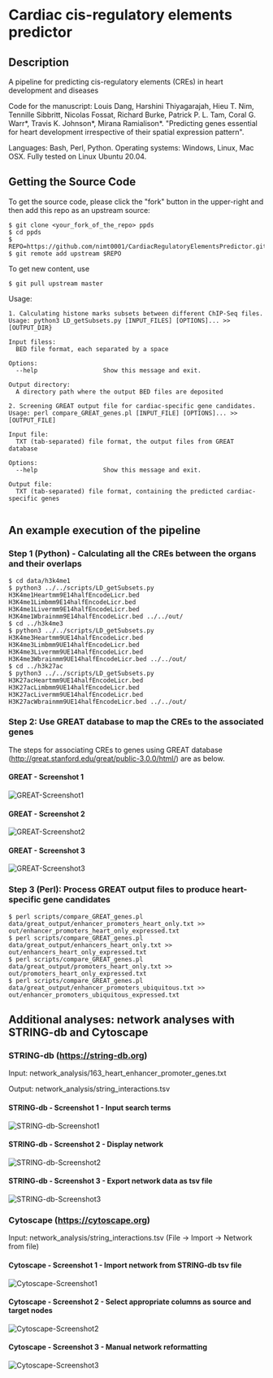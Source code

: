# Cardiac cis-regulatory elements predictor
## Description
A pipeline for predicting cis-regulatory elements (CREs) in heart development and diseases

Code for the manuscript: Louis Dang, Harshini Thiyagarajah, Hieu T. Nim, Tennille Sibbritt, Nicolas Fossat, Richard Burke, Patrick P. L. Tam, Coral G. Warr*, Travis K. Johnson*, Mirana Ramialison*. "Predicting  genes essential for heart development irrespective of their spatial expression pattern".

Languages: Bash, Perl, Python.
Operating systems: Windows, Linux, Mac OSX. 
Fully tested on Linux Ubuntu 20.04. 

## Getting the Source Code

To get the source code, please click the "fork" button in the upper-right and then add this repo as an upstream source:

````
$ git clone <your_fork_of_the_repo> ppds
$ cd ppds
$ REPO=https://github.com/nimt0001/CardiacRegulatoryElementsPredictor.git
$ git remote add upstream $REPO
````

To get new content, use 
````
$ git pull upstream master 
````

Usage:

```text
1. Calculating histone marks subsets between different ChIP-Seq files. 
Usage: python3 LD_getSubsets.py [INPUT_FILES] [OPTIONS]... >> [OUTPUT_DIR}

Input filess:
  BED file format, each separated by a space
  
Options:
  --help                  Show this message and exit.

Output directory:
  A directory path where the output BED files are deposited

2. Screening GREAT output file for cardiac-specific gene candidates. 
Usage: perl compare_GREAT_genes.pl [INPUT_FILE] [OPTIONS]... >> [OUTPUT_FILE]

Input file:
  TXT (tab-separated) file format, the output files from GREAT database
  
Options:
  --help                  Show this message and exit.

Output file:
  TXT (tab-separated) file format, containing the predicted cardiac-specific genes
  
```


## An example execution of the pipeline

### Step 1 (Python) - Calculating all the CREs between the organs and their overlaps

````
$ cd data/h3k4me1
$ python3 ../../scripts/LD_getSubsets.py H3K4me1Heartmm9E14halfEncodeLicr.bed H3K4me1Limbmm9E14halfEncodeLicr.bed H3K4me1Livermm9E14halfEncodeLicr.bed H3K4me1Wbrainmm9E14halfEncodeLicr.bed ../../out/
$ cd ../h3k4me3
$ python3 ../../scripts/LD_getSubsets.py H3K4me3Heartmm9UE14halfEncodeLicr.bed H3K4me3Limbmm9UE14halfEncodeLicr.bed H3K4me3Livermm9UE14halfEncodeLicr.bed H3K4me3Wbrainmm9UE14halfEncodeLicr.bed ../../out/
$ cd ../h3k27ac
$ python3 ../../scripts/LD_getSubsets.py H3K27acHeartmm9UE14halfEncodeLicr.bed H3K27acLimbmm9UE14halfEncodeLicr.bed H3K27acLivermm9UE14halfEncodeLicr.bed H3K27acWbrainmm9UE14halfEncodeLicr.bed ../../out/

````

### Step 2: Use GREAT database to map the CREs to the associated genes
The steps for associating CREs to genes using GREAT database (http://great.stanford.edu/great/public-3.0.0/html/) are as below.
#### GREAT - Screenshot 1 
![GREAT-Screenshot1](https://raw.githubusercontent.com/nimt0001/CardiacRegulatoryElementsPredictor/main/images/GREAT-screenshot1.png)

#### GREAT - Screenshot 2
![GREAT-Screenshot2](https://raw.githubusercontent.com/nimt0001/CardiacRegulatoryElementsPredictor/main/images/GREAT-screenshot2.png)

#### GREAT - Screenshot 3
![GREAT-Screenshot3](https://raw.githubusercontent.com/nimt0001/CardiacRegulatoryElementsPredictor/main/images/GREAT-screenshot3.png)


### Step 3 (Perl): Process GREAT output files to produce heart-specific gene candidates
````
$ perl scripts/compare_GREAT_genes.pl data/great_output/enhancer_promoters_heart_only.txt >> out/enhancer_promoters_heart_only_expressed.txt
$ perl scripts/compare_GREAT_genes.pl data/great_output/enhancers_heart_only.txt >> out/enhancers_heart_only_expressed.txt
$ perl scripts/compare_GREAT_genes.pl data/great_output/promoters_heart_only.txt >> out/promoters_heart_only_expressed.txt
$ perl scripts/compare_GREAT_genes.pl data/great_output/enhancer_promoters_ubiquitous.txt >> out/enhancer_promoters_ubiquitous_expressed.txt

````

## Additional analyses: network analyses with STRING-db and Cytoscape 
### STRING-db (https://string-db.org)
Input: network_analysis/163_heart_enhancer_promoter_genes.txt 

Output: network_analysis/string_interactions.tsv

#### STRING-db - Screenshot 1 - Input search terms
![STRING-db-Screenshot1](https://github.com/nimt0001/CardiacRegulatoryElementsPredictor/raw/main/images/STRING-DB-Screenshot1.png)
#### STRING-db - Screenshot 2 - Display network
![STRING-db-Screenshot2](https://github.com/nimt0001/CardiacRegulatoryElementsPredictor/raw/main/images/STRING-DB-Screenshot2.png)
#### STRING-db - Screenshot 3 - Export network data as tsv file
![STRING-db-Screenshot3](https://github.com/nimt0001/CardiacRegulatoryElementsPredictor/raw/main/images/STRING-DB-Screenshot3.png)
### Cytoscape (https://cytoscape.org) 

Input: network_analysis/string_interactions.tsv (File -> Import -> Network from file)

#### Cytoscape - Screenshot 1 - Import network from STRING-db tsv file
![Cytoscape-Screenshot1](https://github.com/nimt0001/CardiacRegulatoryElementsPredictor/raw/main/images/Cytoscape-Screenshot1.png)
#### Cytoscape - Screenshot 2 - Select appropriate columns as source and target nodes
![Cytoscape-Screenshot2](https://github.com/nimt0001/CardiacRegulatoryElementsPredictor/raw/main/images/Cytoscape-Screenshot2.png)
#### Cytoscape - Screenshot 3 - Manual network reformatting
![Cytoscape-Screenshot3](https://github.com/nimt0001/CardiacRegulatoryElementsPredictor/raw/main/images/Cytoscape-Screenshot3.png)
